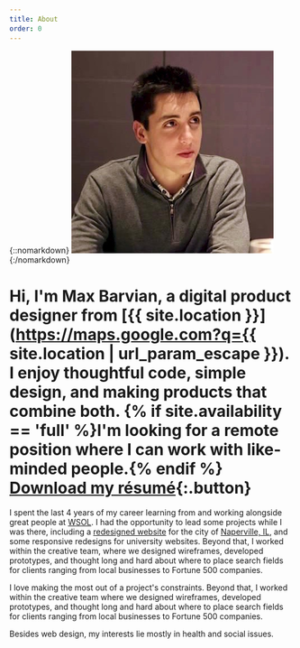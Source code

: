 ```yaml
---
title: About
order: 0
---
```


{::nomarkdown}
<img src="/public/images/me.jpg" alt="Me" />
{:/nomarkdown}

# Hi, I'm Max Barvian, a digital product designer from [{{ site.location }}](https://maps.google.com?q={{ site.location | url_param_escape }}). I enjoy thoughtful code, simple design, and making products that combine both. {% if site.availability == 'full' %}I'm looking for a remote position where I can work with like-minded people.{% endif %} <br /> [Download my résumé](/public/CV.pdf){:.button}

I spent the last 4 years of my career learning from and working alongside great people at [WSOL](http://wsol.com). I had the opportunity to lead some projects while I was there, including a [redesigned website](/work/naperville) for the city of [Naperville, IL](http://naperville.il.us), and some responsive redesigns for university websites.  Beyond that, I worked within the creative team, where we designed wireframes, developed prototypes, and thought long and hard about where to place search fields for clients ranging from local businesses to Fortune 500 companies.

I love making the most out of a project's constraints. Beyond that, I worked within the creative team where we designed wireframes, developed prototypes, and thought long and hard about where to place search fields for clients ranging from local businesses to Fortune 500 companies.

Besides web design, my interests lie mostly in health and social issues.
